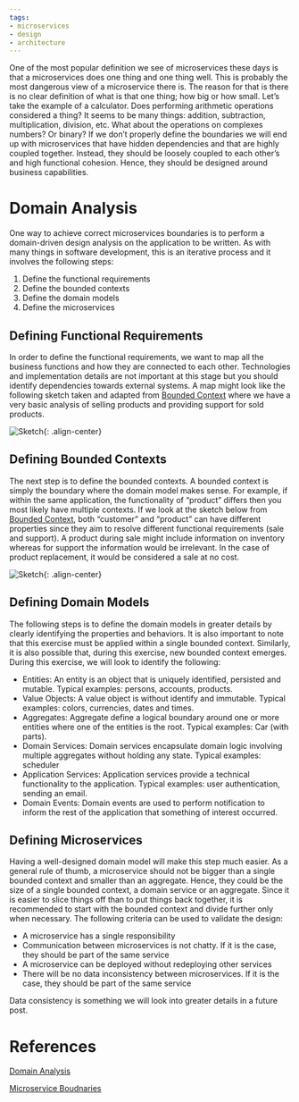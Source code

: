 ```yaml
---
tags:
- microservices
- design
- architecture
---
```


One of the most popular definition we see of microservices these days is that a microservices does one thing and one thing well. This is probably the most dangerous view of a microservice there is. The reason for that is there is no clear definition of what is that one thing; how big or how small. Let’s take the example of a calculator. Does performing arithmetic operations considered a thing? It seems to be many things: addition, subtraction, multiplication, division, etc. What about the operations on complexes numbers? Or binary? If we don’t properly define the boundaries we will end up with microservices that have hidden dependencies and that are highly coupled together. Instead, they should be loosely coupled to each other’s and high functional cohesion. Hence, they should be designed around business capabilities.

# Domain Analysis

One way to achieve correct microservices boundaries is to perform a domain-driven design analysis on the application to be written. As with many things in software development, this is an iterative process and it involves the following steps:

1. Define the functional requirements
2. Define the bounded contexts
3. Define the domain models
4. Define the microservices

## Defining Functional Requirements
In order to define the functional requirements, we want to map all the business functions and how they are connected to each other. Technologies and implementation details are not important at this stage but you should identify dependencies towards external systems. A map might look like the following sketch taken and adapted from [Bounded Context](https://martinfowler.com/bliki/BoundedContext.html) where we have a very basic analysis of selling products and providing support for sold products.

![Sketch]({{site.url}}/resources/2018-05-11-Defining-Microservices-Boundaries/Images/sketch-1.png "Sketch"){: .align-center}
 
## Defining Bounded Contexts
The next step is to define the bounded contexts. A bounded context is simply the boundary where the domain model makes sense. For example, if within the same application, the functionality of “product” differs then you most likely have multiple contexts. If we look at the sketch below from [Bounded Context](https://martinfowler.com/bliki/BoundedContext.html), both “customer” and “product” can have different properties since they aim to resolve different functional requirements (sale and support). A product during sale might include information on inventory whereas for support the information would be irrelevant. In the case of product replacement, it would be considered a sale at no cost. 

![Sketch]({{site.url}}/resources/2018-05-11-Defining-Microservices-Boundaries/Images/sketch-2.png "Sketch"){: .align-center}
 
## Defining Domain Models
The following steps is to define the domain models in greater details by clearly identifying the properties and behaviors. It is also important to note that this exercise must be applied within a single bounded context. Similarly, it is also possible that, during this exercise, new bounded context emerges. During this exercise, we will look to identify the following:
- Entities: An entity is an object that is uniquely identified, persisted and mutable. Typical examples: persons, accounts, products.
- Value Objects: A value object is without identify and immutable. Typical examples: colors, currencies, dates and times.
- Aggregates: Aggregate define a logical boundary around one or more entities where one of the entities is the root. Typical examples: Car (with parts).
- Domain Services: Domain services encapsulate domain logic involving multiple aggregates without holding any state. Typical examples: scheduler
- Application Services: Application services provide a technical functionality to the application. Typical examples: user authentication, sending an email.
- Domain Events: Domain events are used to perform notification to inform the rest of the application that something of interest occurred.

## Defining Microservices
Having a well-designed domain model will make this step much easier. As a general rule of thumb, a microservice should not be bigger than a single bounded context and smaller than an aggregate. Hence, they could be the size of a single bounded context, a domain service or an aggregate. Since it is easier to slice things off than to put things back together, it is recommended to start with the bounded context and divide further only when necessary. The following criteria can be used to validate the design:
- A microservice has a single responsibility
- Communication between microservices is not chatty. If it is the case, they should be part of the same service
- A microservice can be deployed without redeploying other services
- There will be no data inconsistency between microservices. If it is the case, they should be part of the same service

Data consistency is something we will look into greater details in a future post.

# References

[Domain Analysis](https://docs.microsoft.com/en-us/azure/architecture/microservices/domain-analysis)

[Microservice Boudnaries](https://docs.microsoft.com/en-us/azure/architecture/microservices/microservice-boundaries)